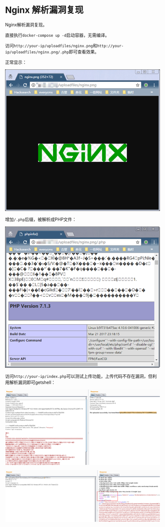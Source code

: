 # Nginx 解析漏洞复现

Nginx解析漏洞复现。

直接执行`docker-compose up -d`启动容器，无需编译。

访问`http://your-ip/uploadfiles/nginx.png`和`http://your-ip/uploadfiles/nginx.png/.php`即可查看效果。

正常显示：

![image](1.jpg)

增加`/.php`后缀，被解析成PHP文件：

![image](2.jpg)

访问`http://your-ip/index.php`可以测试上传功能，上传代码不存在漏洞，但利用解析漏洞即可getshell：

![image](3.jpg)

![image](4.jpg)